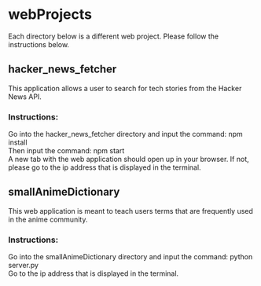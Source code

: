 # webProjects

Each directory below is a different web project. Please follow the instructions below.

## hacker_news_fetcher
This application allows a user to search for tech stories from the Hacker News API.

### Instructions:
Go into the hacker_news_fetcher directory and input the command: npm install\
Then input the command: npm start\
A new tab with the web application should open up in your browser. If not, please go to the ip address that is displayed in the terminal.

## smallAnimeDictionary
This web application is meant to teach users terms that are frequently used in the anime community.

### Instructions:
Go into the smallAnimeDictionary directory and input the command: python server.py\
Go to the ip address that is displayed in the terminal.